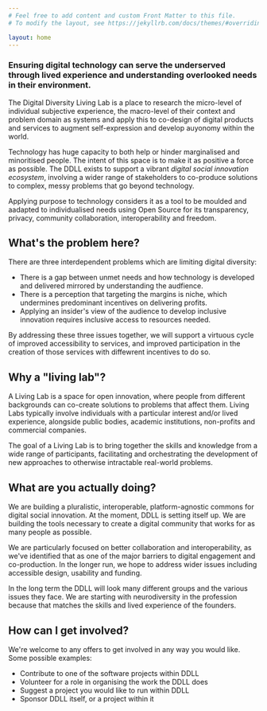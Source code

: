 ```yaml
---
# Feel free to add content and custom Front Matter to this file.
# To modify the layout, see https://jekyllrb.com/docs/themes/#overriding-theme-defaults

layout: home
---
```


### Ensuring digital technology can serve the underserved through lived experience and understanding overlooked needs in their environment.

The Digital Diversity Living Lab is a place to research the micro-level of individual subjective experience, the macro-level of their context and problem domain as systems and apply this to co-design of digital products and services to augment self-expression and develop auyonomy within the world.

Technology has huge capacity to both help or hinder marginalised and minoritised people. The intent of this space is to make it as positive a force as possible. The DDLL exists to support a vibrant *digital social innovation ecosystem*, involving a wider range of stakeholders to co-produce solutions to complex, messy problems that go beyond technology.

Applying purpose to technology considers it as a tool to be moulded and aadapted to individualised needs using Open Source for its transparency, privacy, community collaboration, interoperability and freedom.

## What's the problem here?

There are three interdependent problems which are limiting digital diversity:

- There is a gap between unmet needs and how technology is developed and delivered mirrored by understanding the audfience.
- There is a perception that targeting the margins is niche, which undermines predominant incentives on delivering profits.
- Applying an insider's view of the audience to develop inclusive innovation requires inclusive access to resources needed.

By addressing these three issues together, we will support a virtuous cycle of improved accessibility to services, and improved participation in the creation of those services with diffewrent incentives to do so.

## Why a "living lab"?

A Living Lab is a space for open innovation, where people from different backgrounds can co-create solutions to problems that affect them. Living Labs typically involve individuals with a particular interest and/or lived experience, alongside public bodies, academic institutions, non-profits and commercial companies.

The goal of a Living Lab is to bring together the skills and knowledge from a wide range of participants, facilitating and orchestrating the development of new approaches to otherwise intractable real-world problems.

## What are you actually doing?

We are building a pluralistic, interoperable, platform-agnostic commons for digital social innovation. At the moment, DDLL is setting itself up. We are building the tools necessary to create a digital community that works for as many people as possible.

We are particularly focused on better collaboration and interoperability, as we've identified that as one of the major barriers to digital engagement and co-production. In the longer run, we hope to address wider issues including accessible design, usability and funding.

In the long term the DDLL will look many different groups and the various issues they face. We are starting with neurodiversity in the profession because that matches the skills and lived experience of the founders.

## How can I get involved?

We're welcome to any offers to get involved in any way you would like. Some possible examples:

- Contribute to one of the software projects within DDLL
- Volunteer for a role in organising the work the DDLL does
- Suggest a project you would like to run within DDLL
- Sponsor DDLL itself, or a project within it
